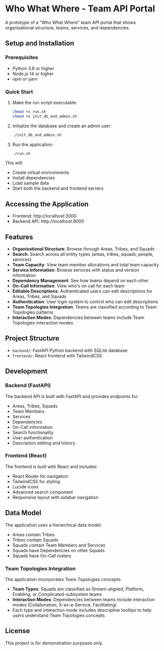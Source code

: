 # Who What Where - Team API Portal

A prototype of a "Who What Where" team API portal that shows organisational structure, teams, services, and dependencies.

## Setup and Installation

### Prerequisites

- Python 3.8 or higher
- Node.js 14 or higher
- npm or yarn

### Quick Start

1. Make the run script executable:
   ```bash
   chmod +x run.sh
   chmod +x init_db_and_admin.sh
   ```

2. Initialize the database and create an admin user:
   ```bash
   ./init_db_and_admin.sh
   ```

3. Run the application:
   ```bash
   ./run.sh
   ```

This will:
- Create virtual environments
- Install dependencies
- Load sample data
- Start both the backend and frontend servers

## Accessing the Application

- Frontend: http://localhost:3000
- Backend API: http://localhost:8000

## Features

- **Organisational Structure**: Browse through Areas, Tribes, and Squads
- **Search**: Search across all entity types (areas, tribes, squads, people, services)
- **Team Capacity**: View team member allocations and total team capacity
- **Service Information**: Browse services with status and version information
- **Dependency Management**: See how teams depend on each other
- **On-Call Information**: View who's on call for each team
- **Editable Descriptions**: Authenticated users can edit descriptions for Areas, Tribes, and Squads
- **Authentication**: User login system to control who can edit descriptions
- **Team Topologies Integration**: Teams are classified according to Team Topologies patterns
- **Interaction Modes**: Dependencies between teams include Team Topologies interaction modes

## Project Structure

- `backend/`: FastAPI Python backend with SQLite database
- `frontend/`: React frontend with TailwindCSS

## Development

### Backend (FastAPI)

The backend API is built with FastAPI and provides endpoints for:
- Areas, Tribes, Squads
- Team Members
- Services
- Dependencies
- On-Call information
- Search functionality
- User authentication
- Description editing and history

### Frontend (React)

The frontend is built with React and includes:
- React Router for navigation
- TailwindCSS for styling
- Lucide icons
- Advanced search component
- Responsive layout with sidebar navigation

## Data Model

The application uses a hierarchical data model:
- Areas contain Tribes
- Tribes contain Squads
- Squads contain Team Members and Services
- Squads have Dependencies on other Squads
- Squads have On-Call rosters

### Team Topologies Integration

The application incorporates Team Topologies concepts:
- **Team Types**: Squads are classified as Stream-aligned, Platform, Enabling, or Complicated-subsystem teams
- **Interaction Modes**: Dependencies between teams include interaction modes (Collaboration, X-as-a-Service, Facilitating)
- Each type and interaction mode includes descriptive tooltips to help users understand Team Topologies concepts

## License

This project is for demonstration purposes only.
